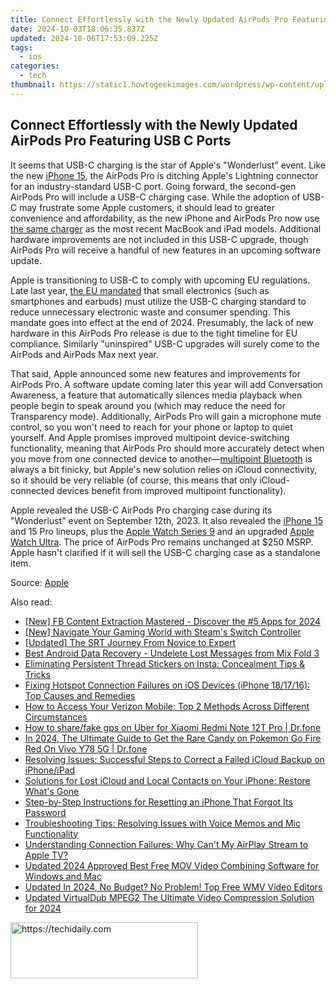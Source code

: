 ```yaml
---
title: Connect Effortlessly with the Newly Updated AirPods Pro Featuring USB C Ports
date: 2024-10-03T18:06:35.837Z
updated: 2024-10-06T17:53:09.225Z
tags:
  - ios
categories:
  - tech
thumbnail: https://static1.howtogeekimages.com/wordpress/wp-content/uploads/2023/09/13-1.png
---
```


## Connect Effortlessly with the Newly Updated AirPods Pro Featuring USB C Ports

It seems that USB-C charging is the star of Apple's "Wonderlust" event. Like the new [iPhone 15](https://youtube-data.techidaily.com/approved-sound-strategies-tailoring-your-microphone-to-align-with-your-youtube-channel/), the AirPods Pro is ditching Apple's Lightning connector for an industry-standard USB-C port. Going forward, the second-gen AirPods Pro will include a USB-C charging case. While the adoption of USB-C may frustrate some Apple customers, it should lead to greater convenience and affordability, as the new iPhone and AirPods Pro now use [the same charger](https://games-able.techidaily.com/bypassing-steam-disconnection-in-windows-11/) as the most recent MacBook and iPad models. Additional hardware improvements are not included in this USB-C upgrade, though AirPods Pro will receive a handful of new features in an upcoming software update.

 Apple is transitioning to USB-C to comply with upcoming EU regulations. Late last year, [the EU mandated](https://tech-renaissance.techidaily.com/comprehensive-tutorial-using-an-ereader-app-to-open-and-consume-epub-files-on-a-desktop-device/) that small electronics (such as smartphones and earbuds) must utilize the USB-C charging standard to reduce unnecessary electronic waste and consumer spending. This mandate goes into effect at the end of 2024\. Presumably, the lack of new hardware in this AirPods Pro release is due to the tight timeline for EU compliance. Similarly "uninspired" USB-C upgrades will surely come to the AirPods and AirPods Max next year.

 That said, Apple announced some new features and improvements for AirPods Pro. A software update coming later this year will add Conversation Awareness, a feature that automatically silences media playback when people begin to speak around you (which may reduce the need for Transparency mode). Additionally, AirPods Pro will gain a microphone mute control, so you won't need to reach for your phone or laptop to quiet yourself. And Apple promises improved multipoint device-switching functionality, meaning that AirPods Pro should more accurately detect when you move from one connected device to another—[multipoint Bluetooth](https://android-location.techidaily.com/fake-android-location-without-rooting-for-your-tecno-spark-20-proplus-drfone-by-drfone-virtual/) is always a bit finicky, but Apple's new solution relies on iCloud connectivity, so it should be very reliable (of course, this means that only iCloud-connected devices benefit from improved multipoint functionality).

 Apple revealed the USB-C AirPods Pro charging case during its "Wonderlust" event on September 12th, 2023\. It also revealed the [iPhone 15](https://youtube-data.techidaily.com/approved-sound-strategies-tailoring-your-microphone-to-align-with-your-youtube-channel/) and 15 Pro lineups, plus the [Apple Watch Series 9](https://unlock-android.techidaily.com/in-2024-forgotten-the-voicemail-password-of-vivo-s18-try-these-fixes-by-drfone-android/) and an upgraded [Apple Watch Ultra](https://driver-download.techidaily.com/latest-amd-rx-6800-driver-download-for-windows-users-windows-111087/). The price of AirPods Pro remains unchanged at $250 MSRP. Apple hasn't clarified if it will sell the USB-C charging case as a standalone item.

 Source: [Apple](https://www.apple.com/newsroom/2023/09/apple-upgrades-airpods-pro-2nd-generation-with-usb-c-charging/)

<ins class="adsbygoogle"
     style="display:block"
     data-ad-format="autorelaxed"
     data-ad-client="ca-pub-7571918770474297"
     data-ad-slot="1223367746"></ins>

<ins class="adsbygoogle"
     style="display:block"
     data-ad-client="ca-pub-7571918770474297"
     data-ad-slot="8358498916"
     data-ad-format="auto"
     data-full-width-responsive="true"></ins>

<span class="atpl-alsoreadstyle">Also read:</span>
<div><ul>
<li><a href="https://facebook-clips.techidaily.com/new-fb-content-extraction-mastered-discover-the-5-apps-for-2024/"><u>[New] FB Content Extraction Mastered - Discover the #5 Apps for 2024</u></a></li>
<li><a href="https://screen-recording.techidaily.com/new-navigate-your-gaming-world-with-steams-switch-controller/"><u>[New] Navigate Your Gaming World with Steam's Switch Controller</u></a></li>
<li><a href="https://some-guidance.techidaily.com/updated-the-srt-journey-from-novice-to-expert/"><u>[Updated] The SRT Journey From Novice to Expert</u></a></li>
<li><a href="https://phone-solutions.techidaily.com/best-android-data-recovery-undelete-lost-messages-from-mix-fold-3-by-fonelab-android-recover-messages/"><u>Best Android Data Recovery - Undelete Lost Messages from Mix Fold 3</u></a></li>
<li><a href="https://os-tips.techidaily.com/eliminating-persistent-thread-stickers-on-insta-concealment-tips-and-tricks/"><u>Eliminating Persistent Thread Stickers on Insta: Concealment Tips & Tricks</u></a></li>
<li><a href="https://os-tips.techidaily.com/fixing-hotspot-connection-failures-on-ios-devices-iphone-181716-top-causes-and-remedies/"><u>Fixing Hotspot Connection Failures on iOS Devices (iPhone 18/17/16): Top Causes and Remedies</u></a></li>
<li><a href="https://os-tips.techidaily.com/how-to-access-your-verizon-mobile-top-2-methods-across-different-circumstances/"><u>How to Access Your Verizon Mobile: Top 2 Methods Across Different Circumstances</u></a></li>
<li><a href="https://fake-location.techidaily.com/how-to-sharefake-gps-on-uber-for-xiaomi-redmi-note-12t-pro-drfone-by-drfone-virtual-android/"><u>How to share/fake gps on Uber for Xiaomi Redmi Note 12T Pro | Dr.fone</u></a></li>
<li><a href="https://change-location.techidaily.com/in-2024-the-ultimate-guide-to-get-the-rare-candy-on-pokemon-go-fire-red-on-vivo-y78-5g-drfone-by-drfone-virtual-android/"><u>In 2024, The Ultimate Guide to Get the Rare Candy on Pokemon Go Fire Red On Vivo Y78 5G | Dr.fone</u></a></li>
<li><a href="https://os-tips.techidaily.com/resolving-issues-successful-steps-to-correct-a-failed-icloud-backup-on-iphoneipad/"><u>Resolving Issues: Successful Steps to Correct a Failed iCloud Backup on iPhone/iPad</u></a></li>
<li><a href="https://os-tips.techidaily.com/solutions-for-lost-icloud-and-local-contacts-on-your-iphone-restore-whats-gone/"><u>Solutions for Lost iCloud and Local Contacts on Your iPhone: Restore What's Gone</u></a></li>
<li><a href="https://os-tips.techidaily.com/step-by-step-instructions-for-resetting-an-iphone-that-forgot-its-password/"><u>Step-by-Step Instructions for Resetting an iPhone That Forgot Its Password</u></a></li>
<li><a href="https://os-tips.techidaily.com/troubleshooting-tips-resolving-issues-with-voice-memos-and-mic-functionality/"><u>Troubleshooting Tips: Resolving Issues with Voice Memos and Mic Functionality</u></a></li>
<li><a href="https://os-tips.techidaily.com/understanding-connection-failures-why-cant-my-airplay-stream-to-apple-tv/"><u>Understanding Connection Failures: Why Can't My AirPlay Stream to Apple TV?</u></a></li>
<li><a href="https://video-content-creator.techidaily.com/updated-2024-approved-best-free-mov-video-combining-software-for-windows-and-mac/"><u>Updated 2024 Approved Best Free MOV Video Combining Software for Windows and Mac</u></a></li>
<li><a href="https://video-content-creator.techidaily.com/updated-in-2024-no-budget-no-problem-top-free-wmv-video-editors/"><u>Updated In 2024, No Budget? No Problem! Top Free WMV Video Editors</u></a></li>
<li><a href="https://ai-driven-video-production.techidaily.com/updated-virtualdub-mpeg2-the-ultimate-video-compression-solution-for-2024/"><u>Updated VirtualDub MPEG2 The Ultimate Video Compression Solution for 2024</u></a></li>
</ul></div>

<!-- affiliate ads begin -->
<a href="https://aligracehair.sjv.io/c/5597632/1918679/19272" target="_top" id="1918679">
  <img src="//a.impactradius-go.com/display-ad/19272-1918679" border="0" alt="https://techidaily.com" width="300" height="90"/>
</a>
<img height="0" width="0" src="https://aligracehair.sjv.io/i/5597632/1918679/19272" style="position:absolute;visibility:hidden;" border="0" />
<!-- affiliate ads end -->

